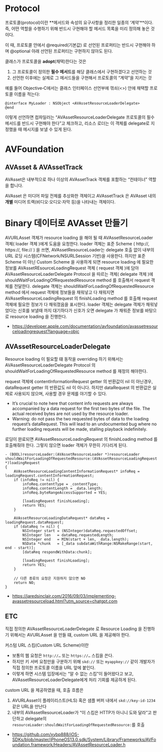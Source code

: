 # Protocol
프로토콜(protocol)이란 **메서드와 속성의 요구사항을 정리한 일종의 ‘계약’**이다.
즉, 어떤 역할을 수행하기 위해 반드시 구현해야 할 메서드 목록을 미리 정의해 놓은 것이다.

이 때, 프로토콜 안에서 @required(기본값) 로 선언된 프로퍼티는 반드시 구현해야 하며 @optional 아래 선언된 프로퍼티는 구현하지 않아도 된다.

클래스가 프로토콜을 **adopt**(채택)한다는 것은

1. 그 프로토콜이 정의한 **필수 메서드**를 해당 클래스에서 구현하겠다고 선언하는 것
2. 선언한 이후에는 실제로 그 메서드들을 구현해서 프로토콜의 “계약”을 지키는 것

예를 들어 Objective‑C에서는 클래스 인터페이스 선언부에 꺾쇠(<>) 안에 채택할 프로토콜 이름을 적는다:

```objc
@interface MyLoader : NSObject <AVAssetResourceLoaderDelegate>
@end
```

이렇게 선언하면 컴파일러는 “AVAssetResourceLoaderDelegate 프로토콜의 필수 메서드를 반드시 구현해야 한다”고 체크하고,
리소스 로더는 이 객체를 delegate로 지정했을 때 메시지를 보낼 수 있게 된다.

# AVFoundation

## AVAsset & AVAssetTrack
AVAsset은 내부적으로 하나 이상의 AVAssetTrack 객체를 포함하는 “컨테이너” 역할을 합니다.

AVAsset 은 미디어 파일 전체를 추상화한 객체이고 AVAssetTrack 은 AVAsset 내의 **개별** 미디어 트랙(비디오·오디오·자막 등)을 나타내는 객체이다.  

# Binary 데이터로 AVAsset 만들기
AVURLAsset 객체가 resource loading 을 해야 될 때 AVAssetResourceLoader 객체( loader 객체 )에게 도움을 요청한다. loader 객체는 표준 Scheme ( http://, https://, file:// ) 을 쓰면, AVAssetResourceLoader는 delegate 호출 없이 내부의 URL 로딩 시스템(CFNetwork/NSURLSession 기반)을 사용한다. 하지만 표준 Scheme 이 아닌 Custom Scheme 을 사용하게 되면 resource loading 에 필요한 정보를 AVAssetREsourceLoadingRequest 객체 ( request 객체 )에 담아 AVAssetResourceLoaderDelegate Protocol 을 따르는 객체( delegate 객체 )에 shouldWaitForLoadingOfRequestedResource method 를 호출해서 request 객체를 전달한다. delegate 객체는 shouldWaitForLoadingOfRequestedResource method 에서 request 객체에 정보들을 채워넣고 다 채워지면 AVAssetResourceLoadingRequest 의 finishLoading method 를 호출해 request 객체에 필요한 정보가 다 채워졌음을 표시한다. loader 객체는 delegate 객체가 채워넣었다는 신호를 보낼때 까지 대기하다가 신호가 오면 delegate 가 채워준 정보를 바탕으로 resource loading 을 진행한다.
* https://developer.apple.com/documentation/avfoundation/avassetresourceloadingrequest?language=objc

## AVAssetResourceLoaderDelegate
Resource loading 이 필요할 떄 동작을 overriding 하기 위해서는 AVAssetResourceLoaderDelegate Protocol 의 shouldWaitForLoadingOfRequestedResource method 를 재정의 해야한다. 

request 객체에 contentInformationRequest getter 의 반환값이 nil 이 아닌경우, dataRequest getter 의 반환값도 nil 이 아니다. 하지만 dataRequest 의 반환값은 실제로 사용되지 않으며, 사용할 경우 문제를 야기할 수 있다.
* It’s crucial to note here that content info requests are always accompanied by a data request for the first two bytes of the file. The actual received bytes are not used by the resource loader.
* Warning: do not pass the two requested bytes of data to the loading request’s dataRequest. This will lead to an undocumented bug where no further loading requests will be made, stalling playback indefinitely.

로딩이 완료되면 AVAssetResourceLoadingRequest 의 finishLoading method 를 호출해줘야 한다. 그렇지 않으면 loader 객체가 무한히 기다리게 된다.

```objc
- (BOOL)resourceLoader:(AVAssetResourceLoader *)resourceLoader
shouldWaitForLoadingOfRequestedResource:(AVAssetResourceLoadingRequest *)loadingRequest
{
    AVAssetResourceLoadingContentInformationRequest* infoReq = loadingRequest.contentInformationRequest;
    if (infoReq != nil) {
        infoReq.contentType = _contentType;
        infoReq.contentLength = _data.length;
        infoReq.byteRangeAccessSupported = YES;
        
        [loadingRequest finishLoading];
        return YES;
    }
    
    AVAssetResourceLoadingDataRequest* dataReq = loadingRequest.dataRequest;
    if (dataReq != nil) {
        NSInteger start = (NSInteger)dataReq.requestedOffset;
        NSInteger len   = dataReq.requestedLength;
        NSInteger end   = MIN(start + len, _data.length);
        NSData *chunk   = [_data subdataWithRange:NSMakeRange(start, end - start)];
        [dataReq respondWithData:chunk];

        [loadingRequest finishLoading];
        return YES;
    }
    
    // 다른 종류의 요청은 지원하지 않으면 NO
    return NO;
}
```

* https://jaredsinclair.com/2016/09/03/implementing-avassetresourceload.html?utm_source=chatgpt.com

## ETC
직접 정의한 AVAssetResourceLoaderDelegate 로 Resource Loading 을 진행하기 위해서는 AVURLAsset 을 만들 떄, custom URL 을 제공해야 한다.

커스텀 URL 스킴(Custom URL Scheme)이란
   * 보통의 웹 요청은 `http://…` 또는 `https://…` 스킴을 쓴다.
   * 하지만 키 서버 요청만을 구분하기 위해 `skd://` 또는 `myappkey://` 같이 개발자가 직접 정의한 프로토콜 이름을 URL 앞에 붙인다.
   * 이렇게 하면 시스템 입장에서는 “알 수 없는 스킴”이 들어왔다고 보고, AVAssetResourceLoaderDelegate에게 처리 기회를 제공하게 된다.

custom URL 을 제공하였을 때, 호출 흐름은
   1. AVURLAsset이 플레이리스트(HLS) 혹은 샘플 버퍼 내에서 `skd://key-id-1234` 같은 URL을 만난다
   2. 내부의 AVAssetResourceLoader가 “이 스킴은 HTTP가 아니니 도와 달라”고 판단하고 delegate의 `resourceLoader:shouldWaitForLoadingOfRequestedResource:`를 호출


* https://github.com/xybp888/iOS-SDKs/blob/master/iPhoneOS13.0.sdk/System/Library/Frameworks/AVFoundation.framework/Headers/AVAssetResourceLoader.h

